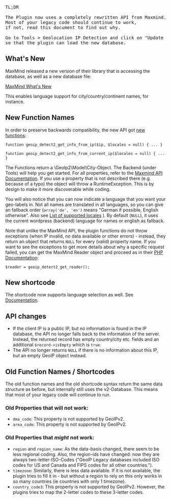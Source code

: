 <pre>
TL;DR

The Plugin now uses a completely rewritten API from Maxmind.
Most of your legacy code should continue to work, 
if not, read this document to find out why.

Go to Tools > Geolocation IP Detection and click on "Update now",
so that the plugin can load the new database.
</pre>

## What's New

MaxMind released a new version of their library that is accessing the database, as well as a new database file:

[MaxMind What's New](http://dev.maxmind.com/geoip/geoip2/whats-new-in-geoip2/)

This enables language support for city/country/continent names, for instance.

## New Function Names

In order to preserve backwards compatibility, the new API got [new functions](https://github.com/yellowtree/wp-geoip-detect/wiki/API-Documentation):

`function geoip_detect2_get_info_from_ip($ip, $locales = null) { ... }`

`function geoip_detect2_get_info_from_current_ip($locales = null) { ... }`


The Functions return a \GeoIp2\Model\City-Object. The Backend (under Tools) will help you get started. For all properties, refer to the [Maxmind API Documentation](http://dev.maxmind.com/geoip/geoip2/web-services/). If you use a property that is not described there (e.g. because of a typo) the object will throw a RuntimeException. This is by design to make it more discoverable while coding.

You will also notice that you can now indicate a language that you want your geo-labels in. Not all names are translated in all languages, so you can give an fallback order (`array('de', 'en')` means "German if possible, English otherwise". Also see [List of supported locales](http://dev.maxmind.com/geoip/geoip2/web-services/#Languages) ). By default (`NULL`), it uses the current wordpress (backend) language for names or english as fallback.

Note that unlike the MaxMind API, the plugin functions do not throw exceptions (when IP invalid, no data available or other errors) - instead, they return an object that returns `NULL` for every (valid) property name. If you want to see the exceptions to get more details about why a specific request failed, you can get the MaxMind Reader object and proceed as in their [PHP Documentation](https://github.com/maxmind/GeoIP2-php):

`$reader = geoip_detect2_get_reader();`


## New shortcode

The shortcode now supports language selection as well.
See [Documentation](https://github.com/yellowtree/wp-geoip-detect/wiki/API-Documentation).

## API changes

* If the client IP is a public IP, but no information is found in the IP database, the API no longer falls back to the information of the server. Instead, the returned record has empty country/city etc. fields and an additional `$record->isEmpty` which is `true`.
* The API no longer returns `NULL` if there is no information about this IP, but an empty GeoIP object instead.

## Old Function Names / Shortcodes

The old function names and the old shortcode syntax return the same data structure as before, but internally still uses the v2-Database. This means that most of your legacy code will continue to run.

### Old Properties that will not work:
* `dma_code`: This property is not supported by GeoIPv2.
* `area_code`: This property is not supported by GeoIPv2.

### Old Properties that _might_ not work:
* `region` and `region_name`: As the data-basis changed, there seem to be less regional coding. Also, the region-ids have changed: now they are always two-letter-ISO-Codes ("GeoIP Legacy databases included ISO codes for US and Canada and FIPS codes for all other countries.").
* `timezone`: Similarly, there is less data available. If it is not available, the plugin tries to fill it in - but without a region to rely on this only works in so many countries (ie countries with only 1 timezone).
* `country_code3`: This property is not supported by GeoIPv2. However, the plugins tries to map the 2-letter codes to these 3-letter codes.



